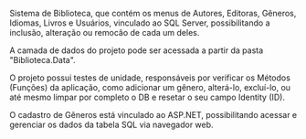Sistema de Biblioteca, que contém os menus de Autores, Editoras, Gêneros, Idiomas, Livros e Usuários, vinculado ao SQL Server, possibilitando a inclusão, alteração ou remocão de cada um deles.

A camada de dados do projeto pode ser acessada a partir da pasta "Biblioteca.Data".

O projeto possui testes de unidade, responsáveis por verificar os Métodos (Funções) da aplicação, como adicionar um gênero, alterá-lo, excluí-lo, ou até mesmo limpar por completo o DB e resetar o seu campo Identity (ID).

O cadastro de Gêneros está vinculado ao ASP.NET, possibilitando acessar e gerenciar os dados da tabela SQL via navegador web.
